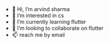 - 👋 Hi, I’m arvind sharma
- 👀 I’m interested in cs
- 🌱 I’m currently learning flutter
- 💞️ I’m looking to collaborate on flutter
- 📫 reach me by email

<!---
contactarvindsharma19/contactarvindsharma19 is a ✨ special ✨ repository because its `README.md` (this file) appears on your GitHub profile.
You can click the Preview link to take a look at your changes.
--->
